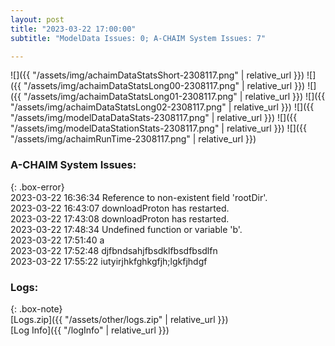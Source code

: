 ```yaml
---
layout: post
title: "2023-03-22 17:00:00"
subtitle: "ModelData Issues: 0; A-CHAIM System Issues: 7"

---
```


![]({{ "/assets/img/achaimDataStatsShort-2308117.png" | relative_url }})
![]({{ "/assets/img/achaimDataStatsLong00-2308117.png" | relative_url }})
![]({{ "/assets/img/achaimDataStatsLong01-2308117.png" | relative_url }})
![]({{ "/assets/img/achaimDataStatsLong02-2308117.png" | relative_url }})
![]({{ "/assets/img/modelDataDataStats-2308117.png" | relative_url }})
![]({{ "/assets/img/modelDataStationStats-2308117.png" | relative_url }})
![]({{ "/assets/img/achaimRunTime-2308117.png" | relative_url }})



### A-CHAIM System Issues:  
  
{: .box-error}  
2023-03-22 16:36:34 Reference to non-existent field 'rootDir'.  
2023-03-22 16:43:07 downloadProton has restarted.  
2023-03-22 17:43:08 downloadProton has restarted.  
2023-03-22 17:48:34 Undefined function or variable 'b'.  
2023-03-22 17:51:40 a  
2023-03-22 17:52:48 djfbndsahjfbsdklfbsdfbsdlfn  
2023-03-22 17:55:22 iutyirjhkfghkgfjh;lgkfjhdgf  

### Logs:  
  
{: .box-note}  
[Logs.zip]({{ "/assets/other/logs.zip" | relative_url }})  
[Log Info]({{ "/logInfo" | relative_url }})  
